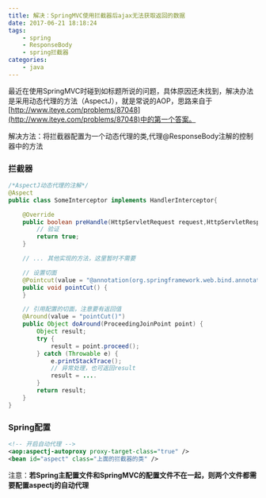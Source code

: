 ```yaml
---
title: 解决：SpringMVC使用拦截器后ajax无法获取返回的数据
date: 2017-06-21 18:18:24
tags:
    - spring
    - ResponseBody
    - spring拦截器
categories:
    - java
---
```


最近在使用SpringMVC时碰到如标题所说的问题，具体原因还未找到，解决办法是采用动态代理的方法（AspectJ），就是常说的AOP，思路来自于[http://www.iteye.com/problems/87048](http://www.iteye.com/problems/87048)中的第一个答案。

解决方法：将拦截器配置为一个动态代理的类,代理@ResponseBody注解的控制器中的方法

### 拦截器
```java
/*AspectJ动态代理的注解*/
@Aspect
public class SomeInterceptor implements HandlerInterceptor{

    @Override
    public boolean preHandle(HttpServletRequest request,HttpServletResponse response,Object handler) throws Exception{
        // 验证
        return true;
    }

    // ... 其他实现的方法，这里暂时不需要

    // 设置切面
    @Pointcut(value = "@annotation(org.springframework.web.bind.annotation.ResponseBody)")
    public void pointCut() {
    }

    // 引用配置的切面，注意要有返回值
    @Around(value = "pointCut()")
    public Object doAround(ProceedingJoinPoint point) {
        Object result;
        try {
            result = point.proceed();
        } catch (Throwable e) {
            e.printStackTrace();
            // 异常处理，也可返回result
            result = ....
        }
        return result;
    }
}
```

### Spring配置

```xml
<!-- 开启自动代理 -->
<aop:aspectj-autoproxy proxy-target-class="true" />
<bean id="aspect" class="上面的拦截器的类" />
```

注意：**若Spring主配置文件和SpringMVC的配置文件不在一起，则两个文件都需要配置aspectj的自动代理**


